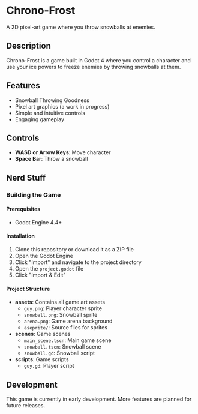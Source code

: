 # Chrono-Frost

A 2D pixel-art game where you throw snowballs at enemies.

## Description

Chrono-Frost is a game built in Godot 4 where you control a character and use your ice powers to freeze enemies by throwing snowballs at them.

## Features

- Snowball Throwing Goodness
- Pixel art graphics (a work in progress)
- Simple and intuitive controls
- Engaging gameplay

## Controls

- **WASD or Arrow Keys**: Move character
- **Space Bar**: Throw a snowball

## Nerd Stuff

### Building the Game

#### Prerequisites

- Godot Engine 4.4+

#### Installation

1. Clone this repository or download it as a ZIP file
2. Open the Godot Engine
3. Click "Import" and navigate to the project directory
4. Open the `project.godot` file
5. Click "Import & Edit"

#### Project Structure

- **assets**: Contains all game art assets
  - `guy.png`: Player character sprite
  - `snowball.png`: Snowball sprite
  - `arena.png`: Game arena background
  - `aseprite/`: Source files for sprites
- **scenes**: Game scenes
  - `main_scene.tscn`: Main game scene
  - `snowball.tscn`: Snowball scene
  - `snowball.gd`: Snowball script
- **scripts**: Game scripts
  - `guy.gd`: Player script

## Development

This game is currently in early development. More features are planned for future releases.
